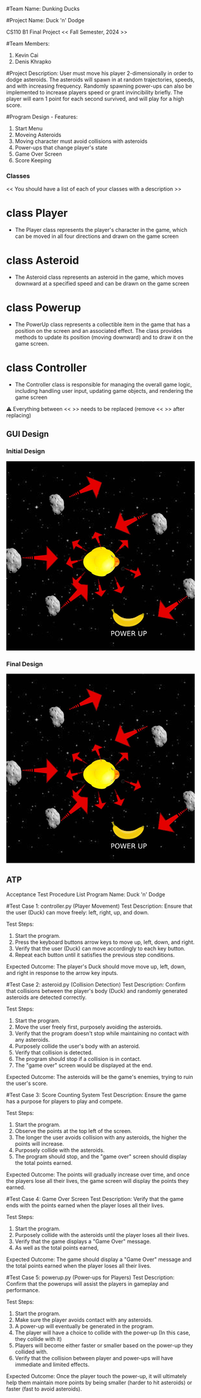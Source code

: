 #Team Name: 
Dunking Ducks

#Project Name:
Duck 'n' Dodge

CS110 B1 Final Project  << Fall Semester, 2024 >>

#Team Members: 
1. Kevin Cai
2. Denis Khrapko

#Project Description:
User must move his player 2-dimensionally in order to dodge asteroids. The asteroids will spawn in at random trajectories, speeds, and with increasing frequency. Randomly spawning power-ups can also be implemented to increase players speed or grant invincibility briefly. The player will earn 1 point for each second survived, and will play for a high score.

#Program Design - Features:
1. Start Menu
2. Moveing Asteroids
3. Moving character must avoid collisions with asteroids
4. Power-ups that change player's state
4. Game Over Screen
5. Score Keeping

### Classes
<< You should have a list of each of your classes with a description >>

# class Player
- The Player class represents the player's character in the game, which can be moved in all four directions and drawn on the game screen

# class Asteroid
- The Asteroid class represents an asteroid in the game, which moves downward at a specified speed and can be drawn on the game screen

# class Powerup
- The PowerUp class represents a collectible item in the game that has a position on the screen and an associated effect. The class provides methods to update its position (moving downward) and to draw it on the game screen.

# class Controller
- The Controller class is responsible for managing the overall game logic, including handling user input, updating game objects, and rendering the game screen

:warning: Everything between << >> needs to be replaced (remove << >> after replacing)

## GUI Design

### Initial Design

![initial gui](assets/duckgui.jpg)

### Final Design

![final gui](assets/finalgui.jpg)

## ATP

Acceptance Test Procedure List
Program Name: Duck 'n' Dodge

#Test Case 1: controller.py (Player Movement)
Test Description: Ensure that the user (Duck) can move freely: left, right, up, and down.

Test Steps:
1. Start the program.
2. Press the keyboard buttons arrow keys to move up, left, down, and right.
3. Verify that the user (Duck) can move accordingly to each key button.
4. Repeat each button until it satisfies the previous step conditions.

Expected Outcome:
The player's Duck should move move up, left, down, and right in response to the arrow key inputs.

#Test Case 2: asteroid.py (Collision Detection) 
Test Description: Confirm that collisions between the player's body (Duck) and randomly generated asteroids are detected correctly.

Test Steps:
1. Start the program.
2. Move the user freely first, purposely avoiding the asteroids.
3. Verify that the program doesn't stop while maintaining no contact with any asteroids.
4. Purposely collide the user's body with an asteroid.
5. Verify that collision is detected.
6. The program should stop if a collision is in contact.
7. The "game over" screen would be displayed at the end.

Expected Outcome:
The asteroids will be the game's enemies, trying to ruin the user's score. 

#Test Case 3: Score Counting System
Test Description: Ensure the game has a purpose for players to play and compete.

Test Steps:
1. Start the program.
2. Observe the points at the top left of the screen.
3. The longer the user avoids collision with any asteroids, the higher the points will increase.
4. Purposely collide with the asteroids.
5. The program should stop, and the "game over" screen should display the total points earned.

Expected Outcome:
The points will gradually increase over time, and once the players lose all their lives, the game screen will display the points they earned.

#Test Case 4: Game Over Screen
Test Description: Verify that the game ends with the points earned when the player loses all their lives.

Test Steps:
1. Start the program.
2. Purposely collide with the asteroids until the player loses all their lives.
3. Verify that the game displays a "Game Over" message.
4. As well as the total points earned, 

Expected Outcome: 
The game should display a "Game Over" message and the total points earned when the player loses all their lives.

#Test Case 5: powerup.py (Power-ups for Players)
Test Description: Confirm that the powerups will assist the players in gameplay and performance. 

Test Steps:
1. Start the program.
2. Make sure the player avoids contact with any asteroids.
3. A power-up will eventually be generated in the program.
4. The player will have a choice to collide with the power-up (In this case, they collide with it)
5. Players will become either faster or smaller based on the power-up they collided with.
6. Verify that the collision between player and power-ups will have immediate and limited effects.

Expected Outcome:
Once the player touch the power-up, it will ultimately help them maintain more points by being smaller (harder to hit asteroids) or faster (fast to avoid asteroids). 

